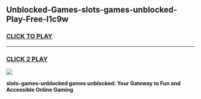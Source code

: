 
## Unblocked-Games-slots-games-unblocked-Play-Free-l1c9w
<h3>
<a href="https://premium76.site?title=slots-games-unblocked&ref=20A">CLICK TO PLAY</a></h3>
<hr>

<h3>
<a href="https://premium76.site?title=slots-games-unblocked&ref=20A">CLICK 2 PLAY</a>
  
</h3>

<a href="https://premium76.site?title=slots-games-unblocked&ref=20A"><img src="https://clearcache.store/games.png"></a>


**slots-games-unblocked games unblocked: Your Gateway to Fun and Accessible Online Gaming**
